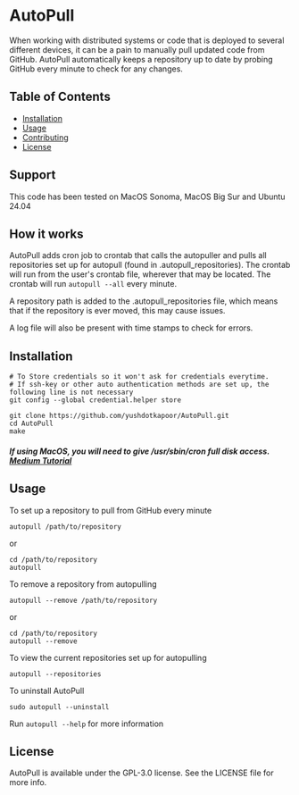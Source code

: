 # AutoPull

When working with distributed systems or code that is deployed to several different devices, it can be a pain to manually pull updated code from GitHub. AutoPull automatically keeps a repository up to date by probing GitHub every minute to check for any changes.

## Table of Contents

- [Installation](#installation)
- [Usage](#usage)
- [Contributing](#contributing)
- [License](#license)

## Support

This code has been tested on MacOS Sonoma, MacOS Big Sur and Ubuntu 24.04

## How it works

AutoPull adds cron job to crontab that calls the autopuller and pulls all repositories set up for autopull (found in .autopull_repositories). The crontab will run from the user's crontab file, wherever that may be located. The crontab will run ```autopull --all``` every minute.

A repository path is added to the .autopull_repositories file, which means that if the repository is ever moved, this may cause issues.

A log file will also be present with time stamps to check for errors.

## Installation

```
# To Store credentials so it won't ask for credentials everytime. 
# If ssh-key or other auto authentication methods are set up, the following line is not necessary
git config --global credential.helper store

git clone https://github.com/yushdotkapoor/AutoPull.git
cd AutoPull
make
```

##### If using MacOS, you will need to give /usr/sbin/cron full disk access. [Medium Tutorial](https://medium.com/vunamhung/granting-full-disk-access-to-cron-29d2267fbe62)

## Usage

To set up a repository to pull from GitHub every minute
```
autopull /path/to/repository
```
or 
```
cd /path/to/repository
autopull
````

To remove a repository from autopulling
```
autopull --remove /path/to/repository
```
or
```
cd /path/to/repository
autopull --remove
```

To view the current repositories set up for autopulling
```
autopull --repositories
```

To uninstall AutoPull
```
sudo autopull --uninstall
```

Run ```autopull --help``` for more information

## License

AutoPull is available under the GPL-3.0 license. See the LICENSE file for more info.
